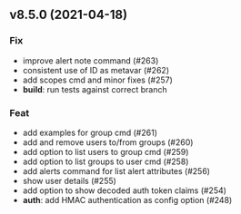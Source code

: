 ## v8.5.0 (2021-04-18)

### Fix

- improve alert note command (#263)
- consistent use of ID as metavar (#262)
- add scopes cmd and minor fixes (#257)
- **build**: run tests against correct branch

### Feat

- add examples for group cmd (#261)
- add and remove users to/from groups (#260)
- add option to list users to group cmd (#259)
- add option to list groups to user cmd (#258)
- add alerts command for list alert attributes (#256)
- show user details (#255)
- add option to show decoded auth token claims (#254)
- **auth**: add HMAC authentication as config option (#248)
